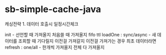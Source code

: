 # sb-simple-cache-java


캐싱전략 1. 데이터 호출시 일정시간체크

init - 선언할 때 가져올지 처음쓸 때 가져올지
fifo
ttl 
loadOne : sync/async - 새 데이터를 조회할 때 기다릴지 이전걸 가져갈지
이전걸 가져가는 경우 최초 데이터라면
refresh : one/all - 한개씩 가져올지 전체 다 가져올지


